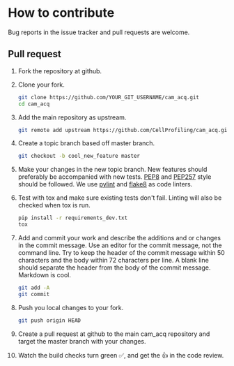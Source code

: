 # How to contribute

Bug reports in the issue tracker and pull requests are welcome.

## Pull request

1. Fork the repository at github.
2. Clone your fork.

    ```sh
    git clone https://github.com/YOUR_GIT_USERNAME/cam_acq.git
    cd cam_acq
    ```

3. Add the main repository as upstream.

    ```sh
    git remote add upstream https://github.com/CellProfiling/cam_acq.git
    ```

4. Create a topic branch based off master branch.

    ```sh
    git checkout -b cool_new_feature master
    ```

5. Make your changes in the new topic branch. New features should preferably be accompanied with new tests. [PEP8](https://www.python.org/dev/peps/pep-0008/) and [PEP257](https://www.python.org/dev/peps/pep-0257/) style should be followed. We use [pylint](https://www.pylint.org/) and [flake8](http://flake8.pycqa.org/en/latest/) as code linters.
6. Test with tox and make sure existing tests don't fail. Linting will also be checked when tox is run.

    ```sh
    pip install -r requirements_dev.txt
    tox
    ```

7. Add and commit your work and describe the additions and or changes in the commit message. Use an editor for the commit message, not the command line. Try to keep the header of the commit message within 50 characters and the body within 72 characters per line. A blank line should separate the header from the body of the commit message. Markdown is cool.

    ```sh
    git add -A
    git commit
    ```

8. Push you local changes to your fork.

    ```sh
    git push origin HEAD
    ```

9. Create a pull request at github to the main cam_acq repository and target the master branch with your changes.
10. Watch the build checks turn green :white_check_mark:, and get the :thumbsup: in the code review.
